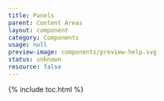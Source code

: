 ```yaml
---
title: Panels
parent: Content Areas
layout: component
category: Components
usage: null
preview-image: components/preview-help.svg
status: unknown
resource: false
---
```


{% include toc.html %}

<!-- unknown -->

